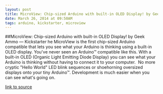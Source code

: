 ```yaml
---
layout: post
title: MicroView: Chip-sized Arduino with built-in OLED Display! by Geek Ammo — Kickstarter
date: March 26, 2014 at 09:50AM
tags: arduino, kickstarter, microview
---
```

##MicroView: Chip-sized Arduino with built-in OLED Display! by Geek Ammo — Kickstarter
he MicroView is the first chip-sized Arduino compatible that lets you see what your Arduino is thinking using a built-in OLED display.
You've never seen an Arduino™ compatible like this. With a built-in OLED (Organic Light Emitting Diode Display) you can see what your Arduino is thinking without having to connect it to your computer. 
No more cryptic &quot;Hello World&quot; LED blink sequences or shoehorning oversized displays onto your tiny Arduino™. Development is much easier when you can see what's going on.


[link to source](http://ift.tt/1fFlGFZ) 

